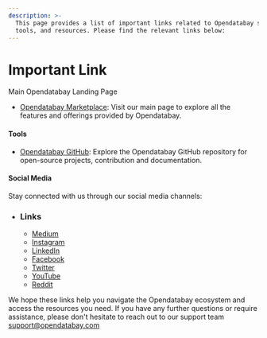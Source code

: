 ```yaml
---
description: >-
  This page provides a list of important links related to Opendatabay services,
  tools, and resources. Please find the relevant links below:
---
```


# Important Link

Main Opendatabay Landing Page

* [Opendatabay Marketplace](https://opendatabay.com): Visit our main page to explore all the features and offerings provided by Opendatabay.

#### Tools <a href="#tools" id="tools"></a>

* [Opendatabay GitHub](https://github.com/Opendatabay): Explore the Opendatabay GitHub repository for open-source projects, contribution and documentation.

#### Social Media <a href="#social-media" id="social-media"></a>

Stay connected with us through our social media channels:

*   ### Links



    * [Medium](https://medium.com/@opendatabay)
    * [Instagram](https://www.instagram.com/opendatabay/)
    * [LinkedIn](https://www.linkedin.com/company/opendatabay)
    * [Facebook](https://www.facebook.com/Opendatabay)
    * [Twitter](https://twitter.com/Open\_databay)
    * [YouTube](https://www.youtube.com/@opendatabay)
    * [Reddit](https://www.reddit.com/r/Opendatabay/)



We hope these links help you navigate the Opendatabay ecosystem and access the resources you need. If you have any further questions or require assistance, please don't hesitate to reach out to our support team [support@opendatabay.com](mailto:support@opendatabay.com)
